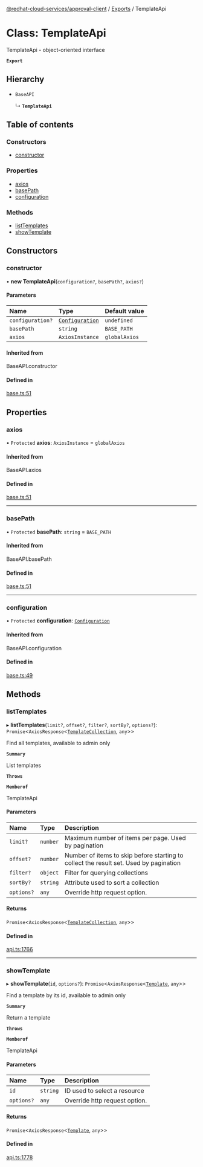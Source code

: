 [@redhat-cloud-services/approval-client](../README.md) / [Exports](../modules.md) / TemplateApi

# Class: TemplateApi

TemplateApi - object-oriented interface

**`Export`**

## Hierarchy

- `BaseAPI`

  ↳ **`TemplateApi`**

## Table of contents

### Constructors

- [constructor](TemplateApi.md#constructor)

### Properties

- [axios](TemplateApi.md#axios)
- [basePath](TemplateApi.md#basepath)
- [configuration](TemplateApi.md#configuration)

### Methods

- [listTemplates](TemplateApi.md#listtemplates)
- [showTemplate](TemplateApi.md#showtemplate)

## Constructors

### constructor

• **new TemplateApi**(`configuration?`, `basePath?`, `axios?`)

#### Parameters

| Name | Type | Default value |
| :------ | :------ | :------ |
| `configuration?` | [`Configuration`](Configuration.md) | `undefined` |
| `basePath` | `string` | `BASE_PATH` |
| `axios` | `AxiosInstance` | `globalAxios` |

#### Inherited from

BaseAPI.constructor

#### Defined in

[base.ts:51](https://github.com/mkholjuraev/javascript-clients/blob/master/packages/approval/base.ts#L51)

## Properties

### axios

• `Protected` **axios**: `AxiosInstance` = `globalAxios`

#### Inherited from

BaseAPI.axios

#### Defined in

[base.ts:51](https://github.com/mkholjuraev/javascript-clients/blob/master/packages/approval/base.ts#L51)

___

### basePath

• `Protected` **basePath**: `string` = `BASE_PATH`

#### Inherited from

BaseAPI.basePath

#### Defined in

[base.ts:51](https://github.com/mkholjuraev/javascript-clients/blob/master/packages/approval/base.ts#L51)

___

### configuration

• `Protected` **configuration**: [`Configuration`](Configuration.md)

#### Inherited from

BaseAPI.configuration

#### Defined in

[base.ts:49](https://github.com/mkholjuraev/javascript-clients/blob/master/packages/approval/base.ts#L49)

## Methods

### listTemplates

▸ **listTemplates**(`limit?`, `offset?`, `filter?`, `sortBy?`, `options?`): `Promise`<`AxiosResponse`<[`TemplateCollection`](../interfaces/TemplateCollection.md), `any`\>\>

Find all templates, available to admin only

**`Summary`**

List templates

**`Throws`**

**`Memberof`**

TemplateApi

#### Parameters

| Name | Type | Description |
| :------ | :------ | :------ |
| `limit?` | `number` | Maximum number of items per page. Used by pagination |
| `offset?` | `number` | Number of items to skip before starting to collect the result set. Used by pagination |
| `filter?` | `object` | Filter for querying collections |
| `sortBy?` | `string` | Attribute used to sort a collection |
| `options?` | `any` | Override http request option. |

#### Returns

`Promise`<`AxiosResponse`<[`TemplateCollection`](../interfaces/TemplateCollection.md), `any`\>\>

#### Defined in

[api.ts:1766](https://github.com/mkholjuraev/javascript-clients/blob/master/packages/approval/api.ts#L1766)

___

### showTemplate

▸ **showTemplate**(`id`, `options?`): `Promise`<`AxiosResponse`<[`Template`](../interfaces/Template.md), `any`\>\>

Find a template by its id, available to admin only

**`Summary`**

Return a template

**`Throws`**

**`Memberof`**

TemplateApi

#### Parameters

| Name | Type | Description |
| :------ | :------ | :------ |
| `id` | `string` | ID used to select a resource |
| `options?` | `any` | Override http request option. |

#### Returns

`Promise`<`AxiosResponse`<[`Template`](../interfaces/Template.md), `any`\>\>

#### Defined in

[api.ts:1778](https://github.com/mkholjuraev/javascript-clients/blob/master/packages/approval/api.ts#L1778)

